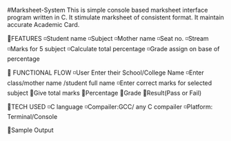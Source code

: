 #Marksheet-System
This is simple console based marksheet interface program written in C. It stimulate marksheet of consistent format. 
It maintain accurate Academic Card. 

🔴FEATURES
  ◽️Student name 
  ◽️Subject 
  ◽️Mother name
  ◽️Seat no.
  ◽️Stream 
  ◽️Marks for 5 subject
  ◽️Calculate total percentage 
  ◽️Grade assign on base of percentage

🔴 FUNCTIONAL FLOW 
  ◽️User Enter their School/College Name
  ◽️Enter class/mother name /student        full name
  ◽️Enter correct marks for selected        subject 
      🔸Give total marks 
      🔸Percentage
      🔸Grade 
      🔸Result(Pass or Fail) 
      
🔴TECH USED 
   ◽️C language
   ◽️Compailer:GCC/ any C compailer
   ◽️Platform: Terminal/Console

🔴Sample Output
   




  

